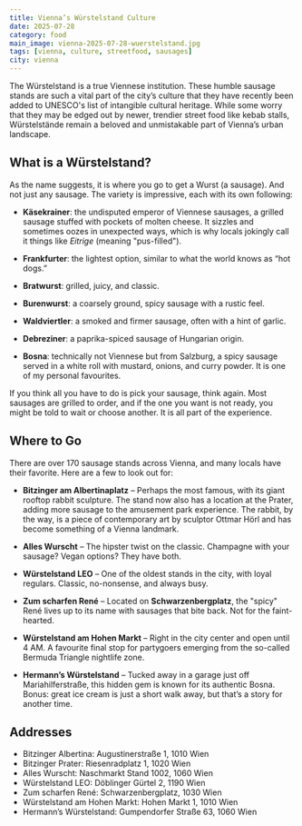 ```yaml
---
title: Vienna’s Würstelstand Culture
date: 2025-07-28
category: food
main_image: vienna-2025-07-28-wuerstelstand.jpg
tags: [vienna, culture, streetfood, sausages]
city: vienna
---
```


The Würstelstand is a true Viennese institution. These humble sausage stands are such a vital part of the city’s culture that they have recently been added to UNESCO's list of intangible cultural heritage. While some worry that they may be edged out by newer, trendier street food like kebab stalls, Würstelstände remain a beloved and unmistakable part of Vienna’s urban landscape.

## What is a Würstelstand?

As the name suggests, it is where you go to get a Wurst (a sausage). And not just any sausage. The variety is impressive, each with its own following:

- **Käsekrainer**: the undisputed emperor of Viennese sausages, a grilled sausage stuffed with pockets of molten cheese. It sizzles and sometimes oozes in unexpected ways, which is why locals jokingly call it things like *Eitrige* (meaning "pus-filled").

- **Frankfurter**: the lightest option, similar to what the world knows as “hot dogs.”

- **Bratwurst**: grilled, juicy, and classic.

- **Burenwurst**: a coarsely ground, spicy sausage with a rustic feel.

- **Waldviertler**: a smoked and firmer sausage, often with a hint of garlic.

- **Debreziner**: a paprika-spiced sausage of Hungarian origin.

- **Bosna**: technically not Viennese but from Salzburg, a spicy sausage served in a white roll with mustard, onions, and curry powder. It is one of my personal favourites.

If you think all you have to do is pick your sausage, think again. Most sausages are grilled to order, and if the one you want is not ready, you might be told to wait or choose another. It is all part of the experience.

## Where to Go

There are over 170 sausage stands across Vienna, and many locals have their favorite. Here are a few to look out for:

- **Bitzinger am Albertinaplatz** – Perhaps the most famous, with its giant rooftop rabbit sculpture. The stand now also has a location at the Prater, adding more sausage to the amusement park experience. The rabbit, by the way, is a piece of contemporary art by sculptor Ottmar Hörl and has become something of a Vienna landmark.

- **Alles Wurscht** – The hipster twist on the classic. Champagne with your sausage? Vegan options? They have both.

- **Würstelstand LEO** – One of the oldest stands in the city, with loyal regulars. Classic, no-nonsense, and always busy.

- **Zum scharfen René** – Located on **Schwarzenbergplatz**, the "spicy" René lives up to its name with sausages that bite back. Not for the faint-hearted.

- **Würstelstand am Hohen Markt** – Right in the city center and open until 4 AM. A favourite final stop for partygoers emerging from the so-called Bermuda Triangle nightlife zone.

- **Hermann’s Würstelstand** – Tucked away in a garage just off Mariahilferstraße, this hidden gem is known for its authentic Bosna. Bonus: great ice cream is just a short walk away, but that’s a story for another time.

## Addresses

- Bitzinger Albertina: Augustinerstraße 1, 1010 Wien  
- Bitzinger Prater: Riesenradplatz 1, 1020 Wien  
- Alles Wurscht: Naschmarkt Stand 1002, 1060 Wien  
- Würstelstand LEO: Döblinger Gürtel 2, 1190 Wien  
- Zum scharfen René: Schwarzenbergplatz, 1030 Wien  
- Würstelstand am Hohen Markt: Hohen Markt 1, 1010 Wien  
- Hermann’s Würstelstand: Gumpendorfer Straße 63, 1060 Wien  
